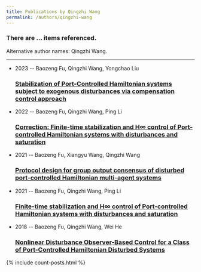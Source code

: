 ```yaml
---
title: Publications by Qingzhi Wang
permalink: /authors/qingzhi-wang
---
```


<h3 id="number-posts">There are ... items referenced.</h3>
<p id='info-authors'>Alternative author names: Qingzhi Wang.</p>
<hr />
<ul class="post-list">
<li><span class='post-meta'>2023 -- Baozeng Fu, Qingzhi Wang, Yongchao Liu</span><h3><a class='post-link' href="{{ site.baseurl }}/stabilization-of-port-controlled-hamiltonian-systems-subject-to-exogenous-disturbances-via-compensation-control-approach">Stabilization of Port-Controlled Hamiltonian systems subject to exogenous disturbances via compensation control approach</a></h3></li>
<li><span class='post-meta'>2022 -- Baozeng Fu, Qingzhi Wang, Ping Li</span><h3><a class='post-link' href="{{ site.baseurl }}/correction-finite-time-stabilization-and-h-control-of-port-controlled-hamiltonian-systems-with-disturbances-and-saturation">Correction: Finite-time stabilization and H∞ control of Port-controlled Hamiltonian systems with disturbances and saturation</a></h3></li>
<li><span class='post-meta'>2021 -- Baozeng Fu, Xiangyu Wang, Qingzhi Wang</span><h3><a class='post-link' href="{{ site.baseurl }}/protocol-design-for-group-output-consensus-of-disturbed-port-controlled-hamiltonian-multi-agent-systems">Protocol design for group output consensus of disturbed port-controlled Hamiltonian multi-agent systems</a></h3></li>
<li><span class='post-meta'>2021 -- Baozeng Fu, Qingzhi Wang, Ping Li</span><h3><a class='post-link' href="{{ site.baseurl }}/finite-time-stabilization-and-h-control-of-port-controlled-hamiltonian-systems-with-disturbances-and-saturation">Finite-time stabilization and H∞ control of Port-controlled Hamiltonian systems with disturbances and saturation</a></h3></li>
<li><span class='post-meta'>2018 -- Baozeng Fu, Qingzhi Wang, Wei He</span><h3><a class='post-link' href="{{ site.baseurl }}/nonlinear-disturbance-observer-based-control-for-a-class-of-port-controlled-hamiltonian-disturbed-systems">Nonlinear Disturbance Observer-Based Control for a Class of Port-Controlled Hamiltonian Disturbed Systems</a></h3></li>

</ul>
{% include count-posts.html %}
